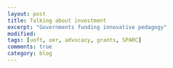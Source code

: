 ```yaml
---
layout: post
title: Talking about investment
excerpt: "Governments funding innovative pedagogy"
modified: 
tags: [uoft, oer, advocacy, grants, SPARC]
comments: true
category: blog
---
```

